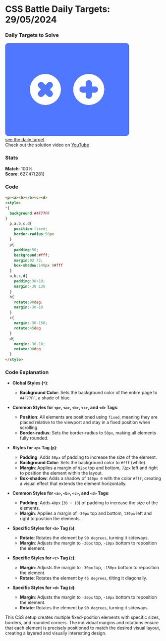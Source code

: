 # CSS Battle Daily Targets: 29/05/2024

### Daily Targets to Solve

![picture of daily target](./images/29.png)  
[see the daily target](https://cssbattle.dev/play/Z9JGROXyCLbIAi6d2rWZ)  
Check out the solution video on [YouTube](https://www.youtube.com/watch?v=7I6mlpprfCY)

### Stats

**Match**: 100%  
**Score**: 627.47{281}

### Code

```html
<p><a><b></b><c><d>
<style>
*{
  background:#4F77FF
}
  p,a,b,c,d{
    position:fixed;
    border-radius:50px
  }
  p{
    padding:50;
    background:#fff;
    margin:92 72;
    box-shadow:140px 0#fff
  }
  a,b,c,d{
    padding:30+10;
    margin:-30 130
  }
  b{
    rotate:90deg;
    margin:-30-10
  }
  c{
    margin:-30-150;
    rotate:45deg
  }
  d{
    margin:-30-10;
    rotate:90deg
  }
</style>
```

### Code Explanation

- **Global Styles (`*`)**:
  - **Background Color**: Sets the background color of the entire page to `#4F77FF`, a shade of blue.

- **Common Styles for `<p>`, `<a>`, `<b>`, `<c>`, and `<d>` Tags**:
  - **Position**: All elements are positioned using `fixed`, meaning they are placed relative to the viewport and stay in a fixed position when scrolling.
  - **Border-radius**: Sets the border-radius to `50px`, making all elements fully rounded.

- **Styles for `<p>` Tag (`p`)**:
  - **Padding**: Adds `50px` of padding to increase the size of the element.
  - **Background Color**: Sets the background color to `#fff` (white).
  - **Margin**: Applies a margin of `92px` top and bottom, `72px` left and right to position the element within the layout.
  - **Box-shadow**: Adds a shadow of `140px 0` with the color `#fff`, creating a visual effect that extends the element horizontally.

- **Common Styles for `<a>`, `<b>`, `<c>`, and `<d>` Tags**:
  - **Padding**: Adds `40px` (`30 + 10`) of padding to increase the size of the elements.
  - **Margin**: Applies a margin of `-30px` top and bottom, `130px` left and right to position the elements.

- **Specific Styles for `<b>` Tag (`b`)**:
  - **Rotate**: Rotates the element by `90 degrees`, turning it sideways.
  - **Margin**: Adjusts the margin to `-30px` top, `-10px` bottom to reposition the element.

- **Specific Styles for `<c>` Tag (`c`)**:
  - **Margin**: Adjusts the margin to `-30px` top, `-150px` bottom to reposition the element.
  - **Rotate**: Rotates the element by `45 degrees`, tilting it diagonally.

- **Specific Styles for `<d>` Tag (`d`)**:
  - **Margin**: Adjusts the margin to `-30px` top, `-10px` bottom to reposition the element.
  - **Rotate**: Rotates the element by `90 degrees`, turning it sideways.

This CSS setup creates multiple fixed-position elements with specific sizes, borders, and rounded corners. The individual margins and rotations ensure that each element is precisely positioned to match the desired visual layout, creating a layered and visually interesting design.